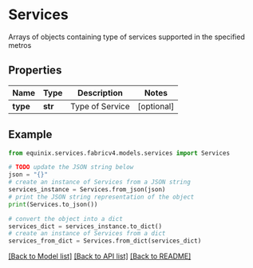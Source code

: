 # Services

Arrays of objects containing type of services supported in the specified metros

## Properties

Name | Type | Description | Notes
------------ | ------------- | ------------- | -------------
**type** | **str** | Type of Service | [optional] 

## Example

```python
from equinix.services.fabricv4.models.services import Services

# TODO update the JSON string below
json = "{}"
# create an instance of Services from a JSON string
services_instance = Services.from_json(json)
# print the JSON string representation of the object
print(Services.to_json())

# convert the object into a dict
services_dict = services_instance.to_dict()
# create an instance of Services from a dict
services_from_dict = Services.from_dict(services_dict)
```
[[Back to Model list]](../README.md#documentation-for-models) [[Back to API list]](../README.md#documentation-for-api-endpoints) [[Back to README]](../README.md)


